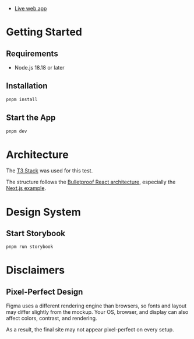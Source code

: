 - [Live web app](https://capsens-technical-test.vercel.app/)

# Getting Started

## Requirements

- Node.js 18.18 or later

## Installation

```bash
pnpm install
```

## Start the App

```bash
pnpm dev
```

# Architecture

The [T3 Stack](https://create.t3.gg/) was used for this test.

The structure follows the [Bulletproof React architecture](https://github.com/alan2207/bulletproof-react/tree/master), especially the [Next.js example](https://github.com/alan2207/bulletproof-react/blob/master/apps/nextjs-app/README.md).

# Design System

## Start Storybook

```bash
pnpm run storybook
```

# Disclaimers

## Pixel-Perfect Design

Figma uses a different rendering engine than browsers, so fonts and layout may differ slightly from the mockup. Your OS, browser, and display can also affect colors, contrast, and rendering.

As a result, the final site may not appear pixel-perfect on every setup.
